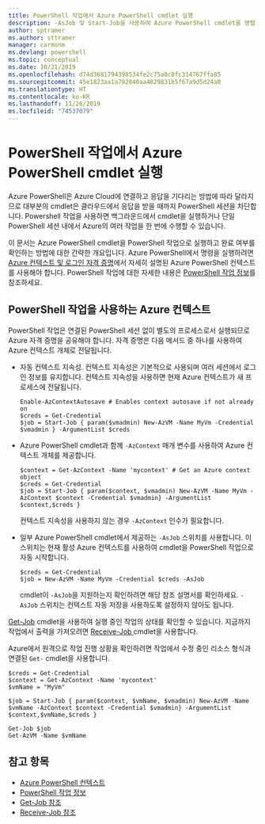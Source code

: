 ```yaml
---
title: PowerShell 작업에서 Azure PowerShell cmdlet 실행
description: -AsJob 및 Start-Job을 사용하여 Azure PowerShell cmdlet을 병렬 또는 백그라운드 작업으로 실행하는 방법에 대해 알아보세요.
author: sptramer
ms.author: sttramer
manager: carmonm
ms.devlang: powershell
ms.topic: conceptual
ms.date: 10/21/2019
ms.openlocfilehash: d74d3681794398534fe2c75a0c8fc314767ffa85
ms.sourcegitcommit: 45e1823aa1a792840aa4829831b5f67a9d5d24a0
ms.translationtype: HT
ms.contentlocale: ko-KR
ms.lasthandoff: 11/26/2019
ms.locfileid: "74537079"
---
```

# <a name="run-azure-powershell-cmdlets-in-powershell-jobs"></a>PowerShell 작업에서 Azure PowerShell cmdlet 실행

Azure PowerShell은 Azure Cloud에 연결하고 응답을 기다리는 방법에 따라 달라지므로 대부분의 cmdlet은 클라우드에서 응답을 받을 때까지 PowerShell 세션을 차단합니다.
Powershell 작업을 사용하면 백그라운드에서 cmdlet을 실행하거나 단일 PowerShell 세션 내에서 Azure의 여러 작업을 한 번에 수행할 수 있습니다.

이 문서는 Azure PowerShell cmdlet을 PowerShell 작업으로 실행하고 완료 여부를 확인하는 방법에 대한 간략한 개요입니다. Azure PowerShell에서 명령을 실행하려면 [Azure 컨텍스트 및 로그인 자격 증명](context-persistence.md)에서 자세히 설명된 Azure PowerShell 컨텍스트를 사용해야 합니다.
PowerShell 작업에 대한 자세한 내용은 [PowerShell 작업 정보](/powershell/module/microsoft.powershell.core/about/about_jobs)를 참조하세요.

## <a name="azure-contexts-with-powershell-jobs"></a>PowerShell 작업을 사용하는 Azure 컨텍스트

PowerShell 작업은 연결된 PowerShell 세션 없이 별도의 프로세스로서 실행되므로 Azure 자격 증명을 공유해야 합니다. 자격 증명은 다음 메서드 중 하나를 사용하여 Azure 컨텍스트 개체로 전달됩니다.

* 자동 컨텍스트 지속성. 컨텍스트 지속성은 기본적으로 사용되며 여러 세션에서 로그인 정보를 유지합니다. 컨텍스트 지속성을 사용하면 현재 Azure 컨텍스트가 새 프로세스에 전달됩니다.

  ```azurepowershell-interactive
  Enable-AzContextAutosave # Enables context autosave if not already on
  $creds = Get-Credential
  $job = Start-Job { param($vmadmin) New-AzVM -Name MyVm -Credential $vmadmin } -ArgumentList $creds
  ```

* Azure PowerShell cmdlet과 함께 `-AzContext` 매개 변수를 사용하여 Azure 컨텍스트 개체를 제공합니다.

  ```azurepowershell-interactive
  $context = Get-AzContext -Name 'mycontext' # Get an Azure context object
  $creds = Get-Credential
  $job = Start-Job { param($context, $vmadmin) New-AzVM -Name MyVm -AzContext $context -Credential $vmadmin} -ArgumentList $context,$creds }
  ```

  컨텍스트 지속성을 사용하지 않는 경우 `-AzContext` 인수가 필요합니다.

* 일부 Azure PowerShell cmdlet에서 제공하는 `-AsJob` 스위치를 사용합니다. 이 스위치는 현재 활성 Azure 컨텍스트를 사용하여 cmdlet을 PowerShell 작업으로 자동 시작합니다.

  ```azurepowershell-interactive
  $creds = Get-Credential
  $job = New-AzVM -Name MyVm -Credential $creds -AsJob
  ```

  cmdlet이 `-AsJob`을 지원하는지 확인하려면 해당 참조 설명서를 확인하세요. `-AsJob` 스위치는 컨텍스트 자동 저장을 사용하도록 설정하지 않아도 됩니다.

[Get-Job](/powershell/module/microsoft.powershell.core/get-job) cmdlet을 사용하여 실행 중인 작업의 상태를 확인할 수 있습니다. 지금까지 작업에서 출력을 가져오려면 [Receive-Job ](/powershell/module/microsoft.powershell.core/receive-job) cmdlet을 사용합니다.

Azure에서 원격으로 작업 진행 상황을 확인하려면 작업에서 수정 중인 리소스 형식과 연결된 `Get-` cmdlet을 사용합니다.

```azurepowershell-interactive
$creds = Get-Credential
$context = Get-AzContext -Name 'mycontext'
$vmName = "MyVm"

$job = Start-Job { param($context, $vmName, $vmadmin) New-AzVM -Name $vmName -AzContext $context -Credential $vmadmin} -ArgumentList $context,$vmName,$creds }

Get-Job $job
Get-AzVM -Name $vmName
```

## <a name="see-also"></a>참고 항목

* [Azure PowerShell 컨텍스트](context-persistence.md)
* [PowerShell 작업 정보](/powershell/module/microsoft.powershell.core/about/about_jobs)
* [Get-Job 참조](/powershell/module/microsoft.powershell.core/get-job)
* [Receive-Job 참조](/powershell/module/microsoft.powershell.core/receive-job)
